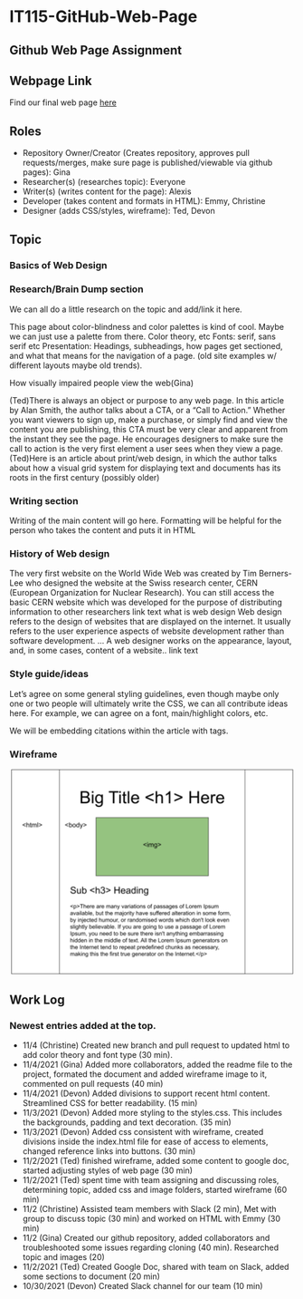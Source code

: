 # IT115-GitHub-Web-Page

## Github Web Page Assignment

## Webpage Link

Find our final web page [here](https://gina-noel.github.io/IT115-GitHub-Web-Page/)

## Roles

- Repository Owner/Creator (Creates repository, approves pull requests/merges, make sure page is published/viewable via github pages): Gina
- Researcher(s) (researches topic): Everyone
- Writer(s) (writes content for the page): Alexis
- Developer (takes content and formats in HTML): Emmy, Christine
- Designer (adds CSS/styles, wireframe): Ted, Devon

## Topic

### Basics of Web Design

### Research/Brain Dump section

We can all do a little research on the topic and add/link it here.

This page about color-blindness and color palettes is kind of cool. Maybe we can just use a palette from there. Color theory, etc
Fonts: serif, sans serif etc
Presentation: Headings, subheadings, how pages get sectioned, and what that means for the navigation of a page. (old site examples w/ different layouts maybe old trends).

How visually impaired people view the web(Gina)

(Ted)There is always an object or purpose to any web page. In this article by Alan Smith, the author talks about a CTA, or a “Call to Action.” Whether you want viewers to sign up, make a purchase, or simply find and view the content you are publishing, this CTA must be very clear and apparent from the instant they see the page. He encourages designers to make sure the call to action is the very first element a user sees when they view a page.
(Ted)Here is an article about print/web design, in which the author talks about how a visual grid system for displaying text and documents has its roots in the first century (possibly older)

### Writing section

Writing of the main content will go here. Formatting will be helpful for the person who takes the content and puts it in HTML

### History of Web design

The very first website on the World Wide Web was created by Tim Berners-Lee who designed the website at the Swiss research center, CERN (European Organization for Nuclear Research). You can still access the basic CERN website which was developed for the purpose of distributing information to other researchers
link text
what is web design
Web design refers to the design of websites that are displayed on the internet. It usually refers to the user experience aspects of website development rather than software development. ... A web designer works on the appearance, layout, and, in some cases, content of a website..
link text

### Style guide/ideas

Let’s agree on some general styling guidelines, even though maybe only one or two people will ultimately write the CSS, we can all contribute ideas here. For example, we can agree on a font, main/highlight colors, etc.

We will be embedding citations within the article with <a> tags.

### Wireframe

<img src="images/wireframe.png" alt="wireframe" />

## Work Log

### Newest entries added at the top.

- 11/4 (Christine) Created new branch and pull request to updated html to add color theory and font type (30 min).
- 11/4/2021 (Gina) Added more collaborators, added the readme file to the project, formated the document and added wireframe image to it, commented on pull requests (40 min)
- 11/4/2021 (Devon) Added divisions to support recent html content. Streamlined CSS for better readability. (15 min)
- 11/3/2021 (Devon) Added more styling to the styles.css. This includes the backgrounds, padding and text decoration. (35 min)
- 11/3/2021 (Devon) Added css consistent with wireframe, created divisions inside the index.html file for ease of access to elements, changed reference links into buttons. (30 min)
- 11/2/2021 (Ted) finished wireframe, added some content to google doc, started adjusting styles of web page (30 min)
- 11/2/2021 (Ted) spent time with team assigning and discussing roles, determining topic, added css and image folders, started wireframe (60 min)
- 11/2 (Christine) Assisted team members with Slack (2 min), Met with group to discuss topic (30 min) and worked on HTML with Emmy (30 min)
- 11/2 (Gina) Created our github repository, added collaborators and troubleshooted some issues regarding cloning (40 min). Researched topic and images (20)
- 11/2/2021 (Ted) Created Google Doc, shared with team on Slack, added some sections to document (20 min)
- 10/30/2021 (Devon) Created Slack channel for our team (10 min)
